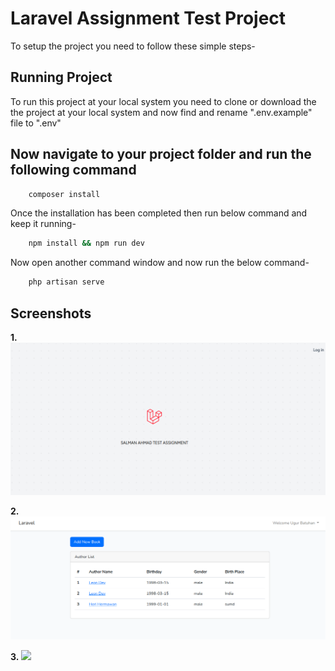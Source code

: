 # Laravel Assignment Test Project
To setup the project you need to follow these simple steps-


## Running Project

To run this project at your local system you need to clone or download the the project at your local system and now find and rename ".env.example" file to ".env"


## Now navigate to your project folder and run the following command

```bash
    composer install
```

Once the installation has been completed then run below command and keep it running-

```bash
    npm install && npm run dev
```

Now open another command window and now run the below command-

```bash
    php artisan serve
```

## Screenshots

**1.** ![App Screenshot](./public/screenshot.png)

**2.** ![App Screenshot](./public/screenshot-1.png)

**3.** ![](./public/screenshot-2.png)
